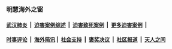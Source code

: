 
### 明慧海外之窗

####  [武汉肺炎](indexes/365.md?t=07121501) &nbsp;|&nbsp;  [迫害案例综述](indexes/328.md?t=07121501) &nbsp;|&nbsp; [迫害致死案例](indexes/277.md?t=07121501)  &nbsp;|&nbsp; [更多迫害案例](indexes/81.md?t=07121501)  &nbsp;|&nbsp; 
####  [时事评论](indexes/19.md?t=07121501) &nbsp;|&nbsp; [海外简讯](indexes/245.md?t=07121501)&nbsp;|&nbsp;  [社会支持](indexes/140.md?t=07121501) &nbsp;|&nbsp; [褒奖决议](indexes/282.md?t=07121501) &nbsp;|&nbsp; [社区报道](indexes/91.md?t=07121501)  &nbsp;|&nbsp; [天人之间](indexes/78.md?t=07121501) 

